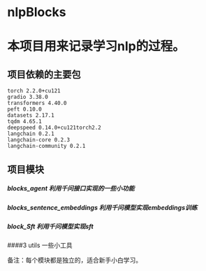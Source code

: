 # nlpBlocks

# 本项目用来记录学习nlp的过程。

## 项目依赖的主要包
```
torch 2.2.0+cu121
gradio 3.38.0
transformers 4.40.0
peft 0.10.0
datasets 2.17.1
tqdm 4.65.1
deepspeed 0.14.0+cu121torch2.2
langchain 0.2.1
langchain-core 0.2.3
langchain-community 0.2.1
```
## 项目模块
##### blocks_agent  利用千问接口实现的一些小功能
##### blocks_sentence_embeddings 利用千问模型实现embeddings训练
##### block_Sft   利用千问模型实现sft
####3 utils     一些小工具

备注：每个模块都是独立的，适合新手小白学习。




